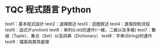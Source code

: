 # TQC 程式語言 Python

test1：基本程式設計
test2：選擇敘述
test3：迴圈敘述
test4：進階控制流程
test5：函式(Function)
test6：串列(List)的運作(一維、二維以及多維)
test7：數組（Tuple）、集合（Set）以及詞典（Dictionary）
test8：字串(String)的運作
test9：檔案與異常處理
